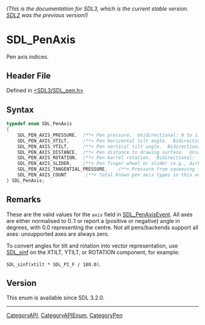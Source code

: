 ###### (This is the documentation for SDL3, which is the current stable version. [SDL2](https://wiki.libsdl.org/SDL2/) was the previous version!)
# SDL_PenAxis

Pen axis indices.

## Header File

Defined in [<SDL3/SDL_pen.h>](https://github.com/libsdl-org/SDL/blob/main/include/SDL3/SDL_pen.h)

## Syntax

```c
typedef enum SDL_PenAxis
{
    SDL_PEN_AXIS_PRESSURE,  /**< Pen pressure.  Unidirectional: 0 to 1.0 */
    SDL_PEN_AXIS_XTILT,     /**< Pen horizontal tilt angle.  Bidirectional: -90.0 to 90.0 (left-to-right). */
    SDL_PEN_AXIS_YTILT,     /**< Pen vertical tilt angle.  Bidirectional: -90.0 to 90.0 (top-to-down). */
    SDL_PEN_AXIS_DISTANCE,  /**< Pen distance to drawing surface.  Unidirectional: 0.0 to 1.0 */
    SDL_PEN_AXIS_ROTATION,  /**< Pen barrel rotation.  Bidirectional: -180 to 179.9 (clockwise, 0 is facing up, -180.0 is facing down). */
    SDL_PEN_AXIS_SLIDER,    /**< Pen finger wheel or slider (e.g., Airbrush Pen).  Unidirectional: 0 to 1.0 */
    SDL_PEN_AXIS_TANGENTIAL_PRESSURE,    /**< Pressure from squeezing the pen ("barrel pressure"). */
    SDL_PEN_AXIS_COUNT       /**< Total known pen axis types in this version of SDL. This number may grow in future releases! */
} SDL_PenAxis;
```

## Remarks

These are the valid values for the `axis` field in
[SDL_PenAxisEvent](SDL_PenAxisEvent). All axes are either normalised to
0..1 or report a (positive or negative) angle in degrees, with 0.0
representing the centre. Not all pens/backends support all axes:
unsupported axes are always zero.

To convert angles for tilt and rotation into vector representation, use
[SDL_sinf](SDL_sinf) on the XTILT, YTILT, or ROTATION component, for
example:

`SDL_sinf(xtilt * SDL_PI_F / 180.0)`.

## Version

This enum is available since SDL 3.2.0.

----
[CategoryAPI](CategoryAPI), [CategoryAPIEnum](CategoryAPIEnum), [CategoryPen](CategoryPen)

